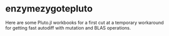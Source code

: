 # enzymezygotepluto
Here are some Pluto.jl workbooks for a first cut at a temporary workaround for getting fast autodiff with mutation and BLAS operations.
